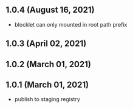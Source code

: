 ## 1.0.4 (August 16, 2021)

- blocklet can only mounted in root path prefix

## 1.0.3 (April 02, 2021)



## 1.0.2 (March 01, 2021)



## 1.0.1 (March 01, 2021)

- publish to staging registry
